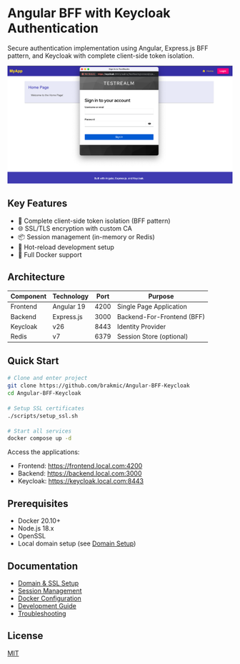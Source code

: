 # Angular BFF with Keycloak Authentication

Secure authentication implementation using Angular, Express.js BFF pattern, and Keycloak with complete client-side token isolation.

![bff_login](./assets/img/bff_login.png)

## Key Features

- 🔐 Complete client-side token isolation (BFF pattern)
- 🌐 SSL/TLS encryption with custom CA
- 📦 Session management (in-memory or Redis)
- 🔄 Hot-reload development setup
- 🐳 Full Docker support

## Architecture

| Component | Technology | Port | Purpose |
|-----------|------------|------|---------|
| Frontend | Angular 19 | 4200 | Single Page Application |
| Backend | Express.js | 3000 | Backend-For-Frontend (BFF) |
| Keycloak | v26 | 8443 | Identity Provider |
| Redis | v7 | 6379 | Session Store (optional) |

## Quick Start

```bash
# Clone and enter project
git clone https://github.com/brakmic/Angular-BFF-Keycloak
cd Angular-BFF-Keycloak

# Setup SSL certificates
./scripts/setup_ssl.sh

# Start all services
docker compose up -d
```

Access the applications:
- Frontend: https://frontend.local.com:4200
- Backend: https://backend.local.com:3000
- Keycloak: https://keycloak.local.com:8443

## Prerequisites

- Docker 20.10+
- Node.js 18.x
- OpenSSL
- Local domain setup (see [Domain Setup](docs/DOMAINS.md))

## Documentation

- [Domain & SSL Setup](docs/DOMAINS.md)
- [Session Management](docs/SESSIONS.md)
- [Docker Configuration](docs/DOCKER.md)
- [Development Guide](docs/DEVELOPMENT.md)
- [Troubleshooting](docs/TROUBLESHOOTING.md)

## License

[MIT](./LICENSE)
